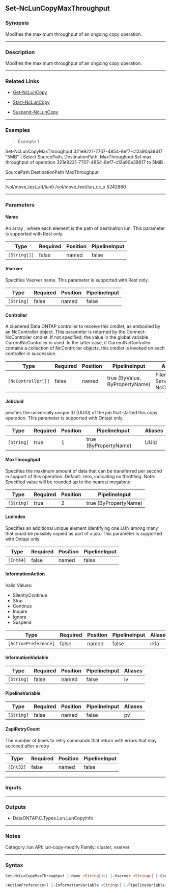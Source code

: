 Set-NcLunCopyMaxThroughput
--------------------------

### Synopsis
Modifies the maximum throughput of an ongoing copy operation.

---

### Description

Modifies the maximum throughput of an ongoing copy operation.

---

### Related Links
* [Get-NcLunCopy](Get-NcLunCopy)

* [Start-NcLunCopy](Start-NcLunCopy)

* [Suspend-NcLunCopy](Suspend-NcLunCopy)

---

### Examples
> Example 1

Set-NcLunCopyMaxThroughput 321e9221-7707-4854-8ef7-c12a90a39617 "5MB" | Select SourcePath, DestinationPath, MaxThroughput
Set max throughput of operation 321e9221-7707-4854-8ef7-c12a90a39617 to 5MiB

SourcePath                              DestinationPath                                                   MaxThroughput
----------                              ---------------                                                   -------------
/vol/move_test_alt/lun0                 /vol/move_test/lun_cc_x                                                 5242880

---

### Parameters
#### **Name**
An array , where each element is the path of destination lun. This parameter is supported with Rest only.

|Type        |Required|Position|PipelineInput|
|------------|--------|--------|-------------|
|`[String[]]`|false   |named   |false        |

#### **Vserver**
Specifies Vserver name. This parameter is supported with Rest only.

|Type      |Required|Position|PipelineInput|
|----------|--------|--------|-------------|
|`[String]`|false   |named   |false        |

#### **Controller**
A clustered Data ONTAP controller to receive this cmdlet, as embodied by an NcController object.  This parameter is returned by the Connect-NcController cmdlet.  If not specified, the value in the global variable CurrentNcController is used.  In the latter case, if CurrentNcController contains a collection of NcController objects, this cmdlet is invoked on each controller in succession.

|Type              |Required|Position|PipelineInput                 |Aliases                          |
|------------------|--------|--------|------------------------------|---------------------------------|
|`[NcController[]]`|false   |named   |true (ByValue, ByPropertyName)|Filer<br/>Server<br/>NcController|

#### **JobUuid**
pecifies the universally unique ID (UUID) of the job that started this copy operation. This parameter is supported with Ontapi only.

|Type      |Required|Position|PipelineInput        |Aliases|
|----------|--------|--------|---------------------|-------|
|`[String]`|true    |1       |true (ByPropertyName)|UUid   |

#### **MaxThroughput**
Specifies the maximum amount of data that can be transferred per second in support of this operation. 
Default: zero, indicating no throttling.
Note: Specified value will be rounded up to the nearest megabyte

|Type      |Required|Position|PipelineInput        |
|----------|--------|--------|---------------------|
|`[String]`|true    |2       |true (ByPropertyName)|

#### **LunIndex**
Specifies an additional unique element identifying one LUN among many that could be possibly copied as part of a job. This parameter is supported with Ontapi only.

|Type     |Required|Position|PipelineInput|
|---------|--------|--------|-------------|
|`[Int64]`|false   |named   |false        |

#### **InformationAction**

Valid Values:

* SilentlyContinue
* Stop
* Continue
* Inquire
* Ignore
* Suspend

|Type                |Required|Position|PipelineInput|Aliases|
|--------------------|--------|--------|-------------|-------|
|`[ActionPreference]`|false   |named   |false        |infa   |

#### **InformationVariable**

|Type      |Required|Position|PipelineInput|Aliases|
|----------|--------|--------|-------------|-------|
|`[String]`|false   |named   |false        |iv     |

#### **PipelineVariable**

|Type      |Required|Position|PipelineInput|Aliases|
|----------|--------|--------|-------------|-------|
|`[String]`|false   |named   |false        |pv     |

#### **ZapiRetryCount**
The number of times to retry commands that return with errors that may succeed after a retry

|Type     |Required|Position|PipelineInput|
|---------|--------|--------|-------------|
|`[Int32]`|false   |named   |false        |

---

### Inputs

---

### Outputs
* DataONTAP.C.Types.Lun.LunCopyInfo

---

### Notes
Category: lun
API: lun-copy-modify
Family: cluster, vserver

---

### Syntax
```PowerShell
Set-NcLunCopyMaxThroughput [-Name <String[]>] [-Vserver <String>] [-Controller <NcController[]>] [-JobUuid] <String> [-MaxThroughput] <String> [-LunIndex <Int64>] [-InformationAction 
```
```PowerShell
<ActionPreference>] [-InformationVariable <String>] [-PipelineVariable <String>] [-ZapiRetryCount <Int32>] [<CommonParameters>]
```
